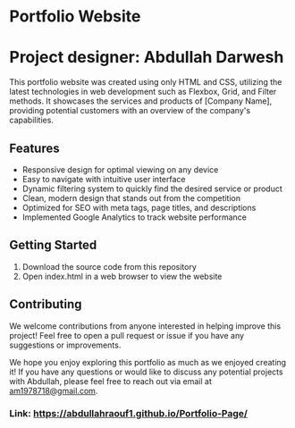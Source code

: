 # Portfolio Website
# Project designer: Abdullah Darwesh
This portfolio website was created using only HTML and CSS, utilizing the latest technologies in web development such as Flexbox, Grid, and Filter methods. It showcases the services and products of [Company Name], providing potential customers with an overview of the company's capabilities.

## Features 
- Responsive design for optimal viewing on any device 
- Easy to navigate with intuitive user interface 
- Dynamic filtering system to quickly find the desired service or product 
- Clean, modern design that stands out from the competition 
- Optimized for SEO with meta tags, page titles, and descriptions 
- Implemented Google Analytics to track website performance 


## Getting Started 
1. Download the source code from this repository 
2. Open index.html in a web browser to view the website 


## Contributing 
We welcome contributions from anyone interested in helping improve this project! Feel free to open a pull request or issue if you have any suggestions or improvements.

We hope you enjoy exploring this portfolio as much as we enjoyed creating it! If you have any questions or would like to discuss any potential projects with Abdullah, please feel free to reach out via email at am1978718@gmail.com.

### Link: https://abdullahraouf1.github.io/Portfolio-Page/
